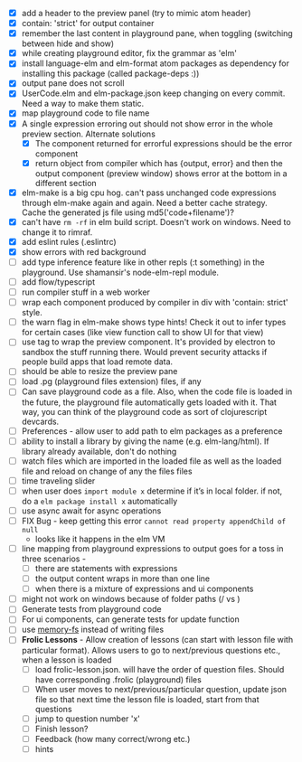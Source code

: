 - [x] add a header to the preview panel (try to mimic atom header)
- [x] contain: 'strict' for output container
- [x] remember the last content in playground pane, when toggling (switching between hide and show)
- [x] while creating playground editor, fix the grammar as 'elm'
- [x] install language-elm and elm-format atom packages as dependency for installing this package (called package-deps :))
- [x] output pane does not scroll
- [x] UserCode.elm and elm-package.json keep changing on every commit. Need a way to make them static.
- [x] map playground code to file name
- [x] A single expression erroring out should not show error in the whole preview section. Alternate solutions
    - [x] The component returned for errorful expressions should be the error component
    - [x] return object from compiler which has {output, error} and then the output component (preview window) shows error at the bottom in a different section
- [x] elm-make is a big cpu hog. can't pass unchanged code expressions through elm-make again and again. Need a better cache strategy. Cache the generated js file using md5('code+filename')?
- [x] can't have `rm -rf` in elm build script. Doesn't work on windows. Need to change it to rimraf.
- [x] add eslint rules (.eslintrc)
- [x] show errors with red background
- [ ] add type inference feature like in other repls (:t something) in the playground. Use shamansir's node-elm-repl module.
- [ ] add flow/typescript
- [ ] run compiler stuff in a web worker
- [ ] wrap each component produced by compiler in div with 'contain: strict' style.
- [ ] the warn flag in elm-make shows type hints! Check it out to infer types for certain cases (like view function call to show UI for that view)
- [ ] use <webview> tag to wrap the preview component. It's provided by electron to sandbox the stuff running there. Would prevent security attacks if people build apps that load remote data.
- [ ] should be able to resize the preview pane
- [ ] load .pg (playground files extension) files, if any
- [ ] Can save playground code as a file. Also, when the code file is loaded in the future, the playground file automatically gets loaded with it. That way, you can think of the playground code as sort of clojurescript devcards.
- [ ] Preferences - allow user to add path to elm packages as a preference
- [ ] ability to install a library by giving the name (e.g. elm-lang/html). If library already available, don't do nothing
- [ ] watch files which are imported in the loaded file as well as the loaded file and reload on change of any the files files
- [ ] time traveling slider
- [ ] when user does `import module x` determine if it’s in local folder. if not, do a `elm package install x` automatically
- [ ] use async await for async operations
- [ ] FIX Bug - keep getting this error `cannot read property appendChild of null`
  - looks like it happens in the elm VM
- [ ] line mapping from playground expressions to output goes for a toss in three scenarios -
    - [ ] there are statements with expressions
    - [ ] the output content wraps in more than one line
    - [ ] when there is a mixture of expressions and ui components
- [ ] might not work on windows because of folder paths (/ vs \)
- [ ] Generate tests from playground code
- [ ] For ui components, can generate tests for update function
- [ ] use [memory-fs](https://www.npmjs.com/package/memory-fs) instead of writing files
- [ ] **Frolic Lessons** - Allow creation of lessons (can start with lesson file with particular format). Allows users to go to next/previous questions etc., when a lesson is loaded
    - [ ] load frolic-lesson.json. will have the order of question files. Should have corresponding .frolic (playground) files
    - [ ] When user moves to next/previous/particular question, update json file so that next time the lesson file is loaded, start from that questions
    - [ ] jump to question number 'x'
    - [ ] Finish lesson?
    - [ ] Feedback (how many correct/wrong etc.)
    - [ ] hints
